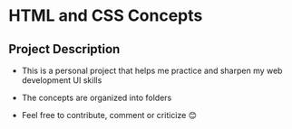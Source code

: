 # HTML and CSS Concepts

## Project Description
- This is a personal project that helps me practice and sharpen my web development UI skills
- The concepts are organized into folders

- Feel free to contribute, comment or criticize 😊